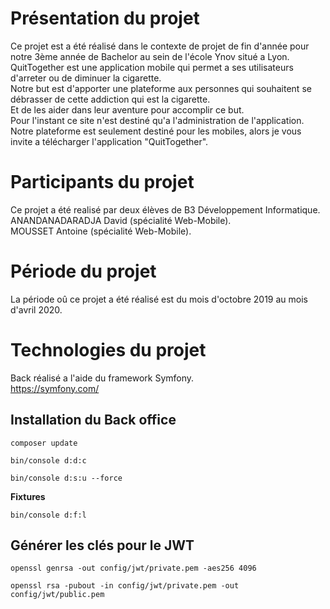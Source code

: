 # Présentation du projet

Ce projet est a été réalisé dans le contexte de projet de fin d'année pour notre 3ème année de Bachelor au sein de l'école Ynov situé a Lyon. </br>
QuitTogether est une application mobile qui permet a ses utilisateurs d'arreter ou de diminuer la cigarette.</br>
Notre but est d'apporter une plateforme aux personnes qui souhaitent se débrasser de cette addiction qui est la cigarette.</br>
Et de les aider dans leur aventure pour accomplir ce but.</br>
Pour l'instant ce site n'est destiné qu'a l'administration de l'application.</br>
Notre plateforme est seulement destiné pour les mobiles, alors je vous invite a télécharger l'application "QuitTogether".</br>

# Participants du projet

Ce projet a été realisé par deux élèves de B3 Développement Informatique.</br>
ANANDANADARADJA David (spécialité Web-Mobile).</br>
MOUSSET Antoine (spécialité Web-Mobile).</br>

# Période du projet

La période oû ce projet a été réalisé est du mois d'octobre 2019 au mois d'avril 2020.

# Technologies du projet

Back réalisé a l'aide du framework Symfony.</br>
https://symfony.com/

## Installation du Back office 

`composer update`

`bin/console d:d:c`

`bin/console d:s:u --force`


**Fixtures**

`bin/console d:f:l`


## Générer les clés pour le JWT

`openssl genrsa -out config/jwt/private.pem -aes256 4096`

`openssl rsa -pubout -in config/jwt/private.pem -out config/jwt/public.pem`


